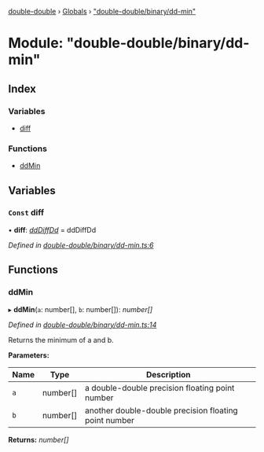 [double-double](../README.md) › [Globals](../globals.md) › ["double-double/binary/dd-min"](_double_double_binary_dd_min_.md)

# Module: "double-double/binary/dd-min"

## Index

### Variables

* [diff](_double_double_binary_dd_min_.md#const-diff)

### Functions

* [ddMin](_double_double_binary_dd_min_.md#ddmin)

## Variables

### `Const` diff

• **diff**: *[ddDiffDd](_double_double_binary_dd_diff_dd_.md#dddiffdd)* = ddDiffDd

*Defined in [double-double/binary/dd-min.ts:6](https://github.com/FlorisSteenkamp/double-double/blob/bf93768/src/double-double/binary/dd-min.ts#L6)*

## Functions

###  ddMin

▸ **ddMin**(`a`: number[], `b`: number[]): *number[]*

*Defined in [double-double/binary/dd-min.ts:14](https://github.com/FlorisSteenkamp/double-double/blob/bf93768/src/double-double/binary/dd-min.ts#L14)*

Returns the minimum of a and b.

**Parameters:**

Name | Type | Description |
------ | ------ | ------ |
`a` | number[] | a double-double precision floating point number |
`b` | number[] | another double-double precision floating point number  |

**Returns:** *number[]*
